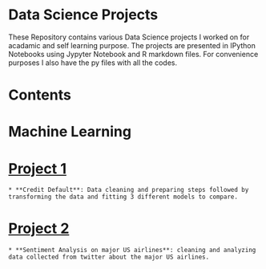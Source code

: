 # **Data Science Projects**

These Repository contains various Data Science projects I worked on for acadamic and self learning purpose. The projects are presented in IPython Notebooks using Jypyter Notebook and R markdown files. For convenience purposes I also have the py files with all the codes. 

# **Contents**

# Machine Learning 

# [Project 1](https://github.com/hayelomDS/Data_Science_Projects/tree/master/credit_default)
	* **Credit Default**: Data cleaning and preparing steps followed by transforming the data and fitting 3 different models to compare. 
	
# [Project 2](https://github.com/hayelomDS/Data_Science_Projects/tree/master/sentiment%20analysis%20for%20US%20airlines)
	* **Sentiment Analysis on major US airlines**: cleaning and analyzing data collected from twitter about the major US airlines. 



